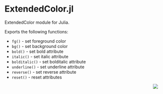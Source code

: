# ExtendedColor.jl

ExtendedColor module for Julia.

Exports the following functions:

- `fg()` - set foreground color
- `bg()` - set background color
- `bold()` - set bold attribute
- `italic()` - set italic attribute
- `bolditalic()` - set bolditalic attribute
- `underline()` - set underline attribute
- `reverse()` - set reverse attribute
- `reset()` - reset attributes

<img src="https://i.imgur.com/JDn6AiH.png" align="right">

